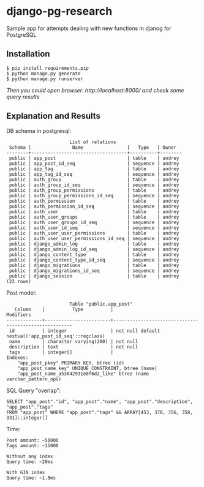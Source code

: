 # django-pg-research
Sample app for attempts dealing with new functions in djanog for PostgreSQL

Installation
---------

    $ pip install requirements.pip
    $ python manage.py generate
    $ python manage.py runserver


*Then you could open browser: http://localhost:8000/ and check some query results*


Explanation and Results
---------

DB schema in postgresql:

                           List of relations
     Schema |               Name                |   Type   | Owner  
    --------+-----------------------------------+----------+--------
     public | app_post                          | table    | andrey
     public | app_post_id_seq                   | sequence | andrey
     public | app_tag                           | table    | andrey
     public | app_tag_id_seq                    | sequence | andrey
     public | auth_group                        | table    | andrey
     public | auth_group_id_seq                 | sequence | andrey
     public | auth_group_permissions            | table    | andrey
     public | auth_group_permissions_id_seq     | sequence | andrey
     public | auth_permission                   | table    | andrey
     public | auth_permission_id_seq            | sequence | andrey
     public | auth_user                         | table    | andrey
     public | auth_user_groups                  | table    | andrey
     public | auth_user_groups_id_seq           | sequence | andrey
     public | auth_user_id_seq                  | sequence | andrey
     public | auth_user_user_permissions        | table    | andrey
     public | auth_user_user_permissions_id_seq | sequence | andrey
     public | django_admin_log                  | table    | andrey
     public | django_admin_log_id_seq           | sequence | andrey
     public | django_content_type               | table    | andrey
     public | django_content_type_id_seq        | sequence | andrey
     public | django_migrations                 | table    | andrey
     public | django_migrations_id_seq          | sequence | andrey
     public | django_session                    | table    | andrey
    (23 rows)

Post model:

                           Table "public.app_post"
       Column    |          Type          |                       Modifiers                       
    -------------+------------------------+-------------------------------------------------------
     id          | integer                | not null default nextval('app_post_id_seq'::regclass)
     name        | character varying(200) | not null
     description | text                   | not null
     tags        | integer[]              | 
    Indexes:
        "app_post_pkey" PRIMARY KEY, btree (id)
        "app_post_name_key" UNIQUE CONSTRAINT, btree (name)
        "app_post_name_a53642931e0f6d2_like" btree (name varchar_pattern_ops)

SQL Query "overlap":

    SELECT "app_post"."id", "app_post"."name", "app_post"."description", "app_post"."tags" 
    FROM "app_post" WHERE "app_post"."tags" && ARRAY[453, 378, 356, 358, 331]::integer[]

Time:

    Post amount: ~50000
    Tags amount: ~15000
    
    Without any index    
    Query time: ~20ms
    
    With GIN index    
    Query time: ~1.5ms
    